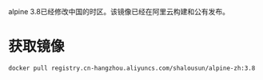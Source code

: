 alpine 3.8已经修改中国的时区。该镜像已经在阿里云构建和公有发布。

# 获取镜像
```
docker pull registry.cn-hangzhou.aliyuncs.com/shalousun/alpine-zh:3.8
```
